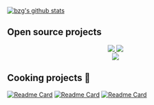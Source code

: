 [![bzg's github stats](https://github-readme-stats.vercel.app/api?username=garronej&title_color=fff&icon_color=8B959E&text_color=9f9f9f&bg_color=0E1217)](https://github.com/bzg/github-readme-stats)  

## Open source projects

<p align="center">
    <a href="https://connext.network">
        <img src="https://user-images.githubusercontent.com/6702424/117704801-9159f000-b1cb-11eb-8ddb-1451bc4d0e79.png">
    </a>
    <a href="https://www.semasim.com">
        <img src="https://user-images.githubusercontent.com/6702424/117704805-928b1d00-b1cb-11eb-8009-e8f85659eb6e.png"> 
    </a>
    <br>
    <a href="https://thegraph.com">
        <img src="https://user-images.githubusercontent.com/6702424/117704806-928b1d00-b1cb-11eb-8130-7fa75cb6f82a.png"> 
    </a>
</p>

## Cooking projects 🍳

[![Readme Card](https://github-readme-stats.vercel.app/api/pin/?username=InseeFrLab&repo=onyxia-ui&show_owner=true&&title_color=58a6ff&icon_color=8B959E&text_color=9f9f9f&bg_color=0E1217)](https://github.com/InseeFrLab/onyxia-ui)
[![Readme Card](https://github-readme-stats.vercel.app/api/pin/?username=garronej&repo=powerhooks&&title_color=58a6ff&icon_color=8B959E&text_color=9f9f9f&bg_color=0E1217)](https://www.powerhooks.dev)
[![Readme Card](https://github-readme-stats.vercel.app/api/pin/?username=garronej&repo=tsafe&&title_color=58a6ff&icon_color=8B959E&text_color=9f9f9f&bg_color=0E1217)](https://github.com/garronej/tsafe)

